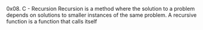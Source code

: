 0x08. C - Recursion
Recursion is a method where the solution to a problem depends on solutions to smaller
instances of the same problem. 
A recursive function is a function that calls itself
